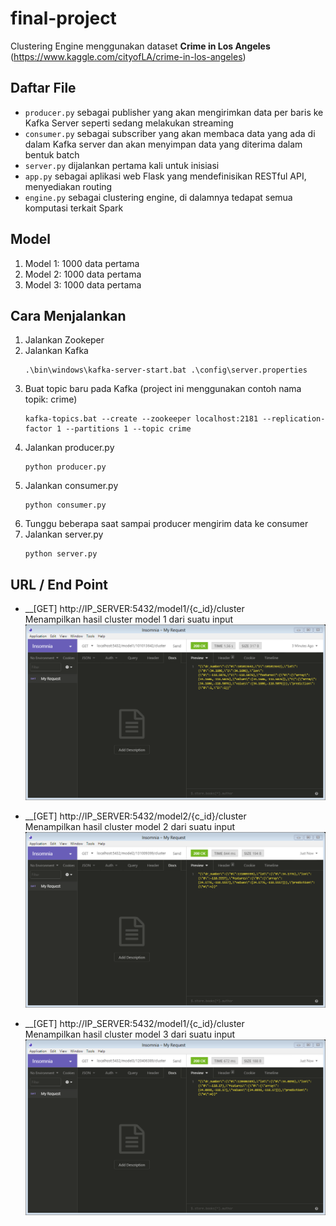 # final-project
Clustering Engine menggunakan dataset __Crime in Los Angeles__ (https://www.kaggle.com/cityofLA/crime-in-los-angeles)

## Daftar File
  * `producer.py` sebagai publisher yang akan mengirimkan data per baris ke Kafka Server seperti sedang melakukan streaming
  * `consumer.py` sebagai subscriber yang akan membaca data yang ada di dalam Kafka server dan akan menyimpan data yang diterima    dalam bentuk batch 
  * `server.py` dijalankan pertama kali untuk inisiasi
  * `app.py` sebagai aplikasi web Flask yang mendefinisikan RESTful API, menyediakan routing
  * `engine.py` sebagai clustering engine, di dalamnya tedapat semua komputasi terkait Spark
  
## Model
  1. Model 1: 1000 data pertama
  2. Model 2: 1000 data pertama
  3. Model 3: 1000 data pertama
   
## Cara Menjalankan
  1. Jalankan Zookeper
  2. Jalankan Kafka
     ```
     .\bin\windows\kafka-server-start.bat .\config\server.properties
     ```
  3. Buat topic baru pada Kafka 
     (project ini menggunakan contoh nama topik: crime)
     ```
     kafka-topics.bat --create --zookeeper localhost:2181 --replication-factor 1 --partitions 1 --topic crime
     ```
  4. Jalankan producer.py
     ```
     python producer.py
     ```
  5. Jalankan consumer.py
     ```
     python consumer.py
     ```
  6. Tunggu beberapa saat sampai producer mengirim data ke consumer
  7. Jalankan server.py
     ```
     python server.py
     ```
  
## URL / End Point
  * __[GET] http://IP_SERVER:5432/model1/{c_id}/cluster \
    Menampilkan hasil cluster model 1 dari suatu input \
    ![Get Cluster Model 1](./img/1_get_cluster.png)
    
  * __[GET] http://IP_SERVER:5432/model2/{c_id}/cluster \
    Menampilkan hasil cluster model 2 dari suatu input \
    ![Get Cluster Model 2](./img/2_get_cluster.png)
    
  * __[GET] http://IP_SERVER:5432/model1/{c_id}/cluster \
    Menampilkan hasil cluster model 3 dari suatu input \
    ![Get Cluster Model 3](./img/3_get_cluster.png)

